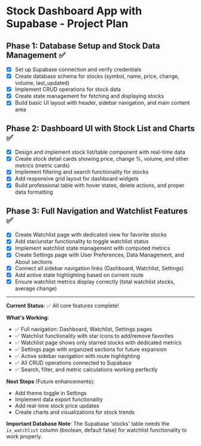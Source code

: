 # Stock Dashboard App with Supabase - Project Plan

## Phase 1: Database Setup and Stock Data Management ✅
- [x] Set up Supabase connection and verify credentials
- [x] Create database schema for stocks (symbol, name, price, change, volume, last_updated)
- [x] Implement CRUD operations for stock data
- [x] Create state management for fetching and displaying stocks
- [x] Build basic UI layout with header, sidebar navigation, and main content area

## Phase 2: Dashboard UI with Stock List and Charts ✅
- [x] Design and implement stock list/table component with real-time data
- [x] Create stock detail cards showing price, change %, volume, and other metrics (metric cards)
- [x] Implement filtering and search functionality for stocks
- [x] Add responsive grid layout for dashboard widgets
- [x] Build professional table with hover states, delete actions, and proper data formatting

## Phase 3: Full Navigation and Watchlist Features ✅
- [x] Create Watchlist page with dedicated view for favorite stocks
- [x] Add star/unstar functionality to toggle watchlist status
- [x] Implement watchlist state management with computed metrics
- [x] Create Settings page with User Preferences, Data Management, and About sections
- [x] Connect all sidebar navigation links (Dashboard, Watchlist, Settings)
- [x] Add active state highlighting based on current route
- [x] Ensure watchlist metrics display correctly (total watchlist stocks, average change)

---

**Current Status**: ✅ All core features complete!

**What's Working**:
- ✅ Full navigation: Dashboard, Watchlist, Settings pages
- ✅ Watchlist functionality with star icons to add/remove favorites
- ✅ Watchlist page shows only starred stocks with dedicated metrics
- ✅ Settings page with organized sections for future expansion
- ✅ Active sidebar navigation with route highlighting
- ✅ All CRUD operations connected to Supabase
- ✅ Search, filter, and metric calculations working perfectly

**Next Steps** (Future enhancements):
- Add theme toggle in Settings
- Implement data export functionality
- Add real-time stock price updates
- Create charts and visualizations for stock trends

**Important Database Note**: 
The Supabase 'stocks' table needs the `is_watchlist` column (boolean, default false) for watchlist functionality to work properly.